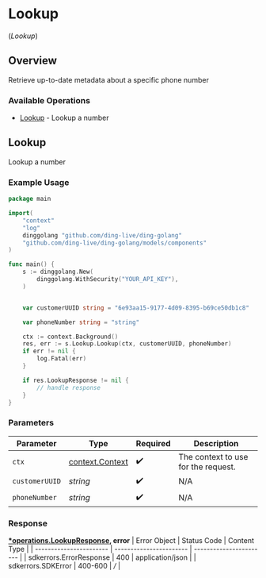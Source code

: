 # Lookup
(*Lookup*)

## Overview

Retrieve up-to-date metadata about a specific phone number

### Available Operations

* [Lookup](#lookup) - Lookup a number

## Lookup

Lookup a number

### Example Usage

```go
package main

import(
	"context"
	"log"
	dinggolang "github.com/ding-live/ding-golang"
	"github.com/ding-live/ding-golang/models/components"
)

func main() {
    s := dinggolang.New(
        dinggolang.WithSecurity("YOUR_API_KEY"),
    )


    var customerUUID string = "6e93aa15-9177-4d09-8395-b69ce50db1c8"

    var phoneNumber string = "string"

    ctx := context.Background()
    res, err := s.Lookup.Lookup(ctx, customerUUID, phoneNumber)
    if err != nil {
        log.Fatal(err)
    }

    if res.LookupResponse != nil {
        // handle response
    }
}
```

### Parameters

| Parameter                                             | Type                                                  | Required                                              | Description                                           |
| ----------------------------------------------------- | ----------------------------------------------------- | ----------------------------------------------------- | ----------------------------------------------------- |
| `ctx`                                                 | [context.Context](https://pkg.go.dev/context#Context) | :heavy_check_mark:                                    | The context to use for the request.                   |
| `customerUUID`                                        | *string*                                              | :heavy_check_mark:                                    | N/A                                                   |
| `phoneNumber`                                         | *string*                                              | :heavy_check_mark:                                    | N/A                                                   |


### Response

**[*operations.LookupResponse](../../models/operations/lookupresponse.md), error**
| Error Object            | Status Code             | Content Type            |
| ----------------------- | ----------------------- | ----------------------- |
| sdkerrors.ErrorResponse | 400                     | application/json        |
| sdkerrors.SDKError      | 400-600                 | */*                     |
